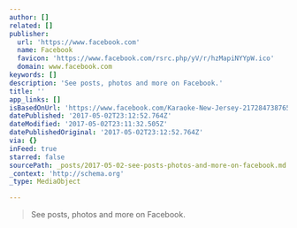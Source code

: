 ```yaml
---
author: []
related: []
publisher:
  url: 'https://www.facebook.com'
  name: Facebook
  favicon: 'https://www.facebook.com/rsrc.php/yV/r/hzMapiNYYpW.ico'
  domain: www.facebook.com
keywords: []
description: 'See posts, photos and more on Facebook.'
title: ''
app_links: []
isBasedOnUrl: 'https://www.facebook.com/Karaoke-New-Jersey-217284738765871/posts/'
datePublished: '2017-05-02T23:12:52.764Z'
dateModified: '2017-05-02T23:11:32.505Z'
datePublishedOriginal: '2017-05-02T23:12:52.764Z'
via: {}
inFeed: true
starred: false
sourcePath: _posts/2017-05-02-see-posts-photos-and-more-on-facebook.md
_context: 'http://schema.org'
_type: MediaObject

---
```

> See posts, photos and more on Facebook.